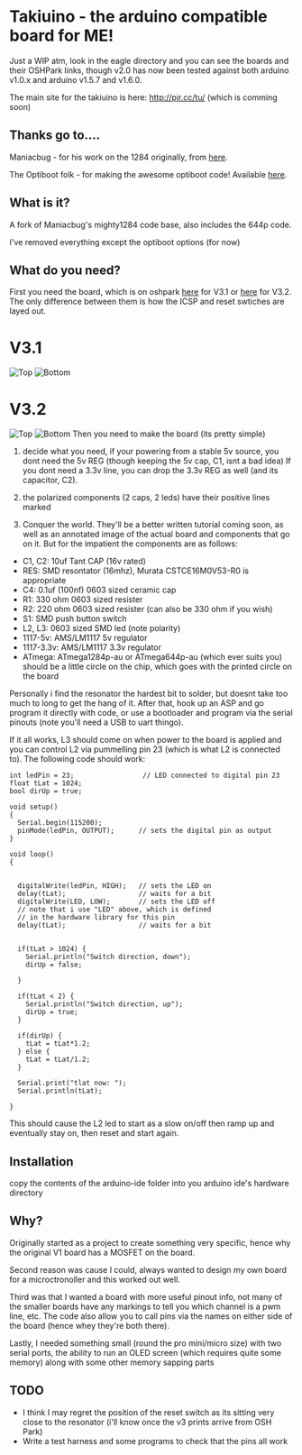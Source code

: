 # Takiuino - the arduino compatible board for ME!

Just a WIP atm, look in the eagle directory and you can see the boards and their OSHPark links, though v2.0 has now
been tested against both arduino v1.0.x and arduino v1.5.7 and v1.6.0.

The main site for the takiuino is here: http://pjr.cc/tu/ (which is comming soon)

## Thanks go to....

Maniacbug - for his work on the 1284 originally, from [here](https://maniacbug.wordpress.com/2011/11/27/arduino-on-atmega1284p-4/).

The Optiboot folk - for making the awesome optiboot code! Available [here](https://code.google.com/p/optiboot/).

## What is it?

A fork of Maniacbug's mighty1284 code base, also includes the 644p code.

I've removed everything except the optiboot options (for now)

## What do you need?

First you need the board, which is on oshpark [here](https://oshpark.com/shared_projects/BunCIt50) for V3.1 or
[here](https://oshpark.com/shared_projects/wfCfnxof) for V3.2. The only difference between them is how the ICSP and reset swtiches are layed out.

# V3.1
![Top](http://pjr.cc/tu/op_top.png)
![Bottom](http://pjr.cc/tu/op_bottom.png)

# V3.2
![Top](http://pjr.cc/tu/t32_top.png)
![Bottom](http://pjr.cc/tu/t32_bottom.png)
Then you need to make the board (its pretty simple)

1. decide what you need, if your powering from a stable 5v source, you dont need the 5v REG (though keeping the 5v cap, C1, isnt a bad idea)
If you dont need a 3.3v line, you can drop the 3.3v REG as well (and its capacitor, C2).

2. the polarized components (2 caps, 2 leds) have their positive lines marked

3. Conquer the world. They'll be a better written tutorial coming soon, as well as an annotated
image of the actual board and components that go on it. But for the impatient the components are as follows:

- C1, C2: 10uf Tant CAP (16v rated)
- RES: SMD resontator (16mhz), Murata CSTCE16M0V53-R0 is appropriate
- C4: 0.1uf (100nf) 0603 sized ceramic cap
- R1: 330 ohm 0603 sized resister
- R2: 220 ohm 0603 sized resister (can also be 330 ohm if you wish)
- S1: SMD push button switch
- L2, L3: 0603 sized SMD led (note polarity)
- 1117-5v: AMS/LM1117 5v regulator
- 1117-3.3v: AMS/LM1117 3.3v regulator
- ATmega: ATmega1284p-au or ATmega644p-au (which ever suits you) should be a little circle on the chip, which 
goes with the printed circle on the board

Personally i find the resonator the hardest bit to solder, but doesnt take too much to long to get the hang
of it. After that, hook up an ASP and go program it directly with code, or use a bootloader and program via
the serial pinouts (note you'll need a USB to uart thingo).

If it all works, L3 should come on when power to the board is applied and you can control L2 via pummelling
pin 23 (which is what L2 is connected to). The following code should work:

```
int ledPin = 23;                 // LED connected to digital pin 23
float tLat = 1024;
bool dirUp = true;

void setup()
{
  Serial.begin(115200);
  pinMode(ledPin, OUTPUT);      // sets the digital pin as output
}

void loop()
{


  digitalWrite(ledPin, HIGH);   // sets the LED on
  delay(tLat);                  // waits for a bit
  digitalWrite(LED, LOW);       // sets the LED off
  // note that i use "LED" above, which is defined
  // in the hardware library for this pin
  delay(tLat);                  // waits for a bit


  if(tLat > 1024) {
    Serial.println("Switch direction, down");
    dirUp = false;

  }

  if(tLat < 2) {
    Serial.println("Switch direction, up");
    dirUp = true;
  }

  if(dirUp) {
    tLat = tLat*1.2;
  } else {
    tLat = tLat/1.2;
  }

  Serial.print("tlat now: ");
  Serial.println(tLat);

}

```
This should cause the L2 led to start as a slow on/off then ramp up and eventually stay on, then reset and start again.


## Installation

copy the contents of the arduino-ide folder into you arduino ide's hardware directory


## Why?

Originally started as a project to create something very specific, hence why the original V1 board has a
MOSFET on the board.

Second reason was cause I could, always wanted to design my own board for a microctronoller and this worked
out well.

Third was that I wanted a board with more useful pinout info, not many of the smaller boards have any markings
to tell you which channel is a pwm line, etc. The code also allow you to call pins via the names on
either side of the board (hence whey they're both there).

Lastly, I needed something small (round the pro mini/micro size) with two serial ports, the ability to run
an OLED screen (which requires quite some memory) along with some other memory sapping parts

## TODO

- I think I may regret the position of the reset switch as its sitting very close to the resonator (i'll know once
the v3 prints arrive from OSH Park)
- Write a test harness and some programs to check that the pins all work

